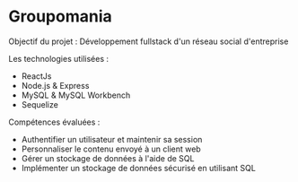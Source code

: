 # Groupomania

Objectif du projet :
 Développement fullstack d'un réseau social d'entreprise

Les technologies utilisées :
 - ReactJs
 - Node.js & Express
 - MySQL & MySQL Workbench
 - Sequelize

Compétences évaluées :
 - Authentifier un utilisateur et maintenir sa session
 - Personnaliser le contenu envoyé à un client web
 - Gérer un stockage de données à l'aide de SQL
 - Implémenter un stockage de données sécurisé en utilisant SQL
